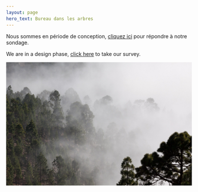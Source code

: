 ```yaml
---
layout: page
hero_text: Bureau dans les arbres
---
```

Nous sommes en période de conception, [cliquez ici](https://bureaudanslesarbres.typeform.com/to/pR4g2I "Bienvenue") pour répondre à notre sondage.

We are in a design phase, [click here](https://bureaudanslesarbres.typeform.com/to/MVRbOm "Welcome") to take our survey.

![arbres](assets/fog.jpg)


